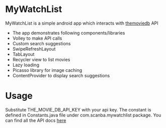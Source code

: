 # MyWatchList

MyWatchList is a simple android app which interacts with [themoviedb](https://www.themoviedb.org) API

- The app demonstrates following components/libraries
- Volley to make API calls
- Custom search suggestions
- SwipeRefreshLayout
- TabLayout
- Recycler view to list movies
- Lazy loading
- Picasso library for image caching
- ContentProvider to display search suggestions

# Usage
Substitute THE_MOVIE_DB_API_KEY with your api key. The constant is defined in Constants.java file under com.scanba.mywatchlist package.
You can find all the API docs [here](https://developers.themoviedb.org/3)
